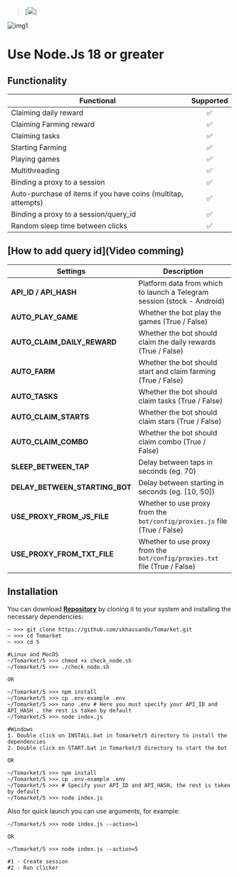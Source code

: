 > [<img src="https://img.shields.io/badge/Telegram-%50Me-orange">]

![img1](./.github/image/hero.png)

# Use Node.Js 18 or greater

## Functionality

| Functional                                                    | Supported |
| ------------------------------------------------------------- | :-------: |
| Claiming daily reward                                         |    ✅     |
| Claiming Farming reward                                       |    ✅     |
| Claiming tasks                                                |    ✅     |
| Starting Farming                                              |    ✅     |
| Playing games                                                 |    ✅     |
| Multithreading                                                |    ✅     |
| Binding a proxy to a session                                  |    ✅     |
| Auto-purchase of items if you have coins (multitap, attempts) |    ✅     |
| Binding a proxy to a session/query_id                         |    ✅     |
| Random sleep time between clicks                              |    ✅     |

## [How to add query id](Video comming)


| Settings                       | Description                                                                |
| ------------------------------ | -------------------------------------------------------------------------- |
| **API_ID / API_HASH**          | Platform data from which to launch a Telegram session (stock - Android)    |
| **AUTO_PLAY_GAME**             | Whether the bot play the games (True / False)                              |
| **AUTO_CLAIM_DAILY_REWARD**    | Whether the bot should claim the daily rewards (True / False)              |
| **AUTO_FARM**                  | Whether the bot should start and claim farming (True / False)              |
| **AUTO_TASKS**                 | Whether the bot should claim tasks (True / False)                          |
| **AUTO_CLAIM_STARTS**          | Whether the bot should claim stars (True / False)                          |
| **AUTO_CLAIM_COMBO**           | Whether the bot should claim combo (True / False)                          |
| **SLEEP_BETWEEN_TAP**          | Delay between taps in seconds (eg. 70)                                     |
| **DELAY_BETWEEN_STARTING_BOT** | Delay between starting in seconds (eg. [10, 50])                           |
| **USE_PROXY_FROM_JS_FILE**     | Whether to use proxy from the `bot/config/proxies.js` file (True / False)  |
| **USE_PROXY_FROM_TXT_FILE**    | Whether to use proxy from the `bot/config/proxies.txt` file (True / False) |

## Installation

You can download [**Repository**](https://github.com/skhassandx/Tomarket) by cloning it to your system and installing the necessary dependencies:

```shell
~ >>> git clone https://github.com/skhassandx/Tomarket.git
~ >>> cd Tomarket
~ >>> cd 5

#Linux and MocOS
~/Tomarket/5 >>> chmod +x check_node.sh
~/Tomarket/5 >>> ./check_node.sh

OR

~/Tomarket/5 >>> npm install
~/Tomarket/5 >>> cp .env-example .env
~/Tomarket/5 >>> nano .env # Here you must specify your API_ID and API_HASH , the rest is taken by default
~/Tomarket/5 >>> node index.js

#Windows
1. Double click on INSTALL.bat in Tomarket/5 directory to install the dependencies
2. Double click on START.bat in Tomarket/5 directory to start the bot

OR

~/Tomarket/5 >>> npm install
~/Tomarket/5 >>> cp .env-example .env
~/Tomarket/5 >>> # Specify your API_ID and API_HASH, the rest is taken by default
~/Tomarket/5 >>> node index.js
```

Also for quick launch you can use arguments, for example:

```shell
~/Tomarket/5 >>> node index.js --action=1

OR

~/Tomarket/5 >>> node index.js --action=5

#1 - Create session
#2 - Run clicker
```
